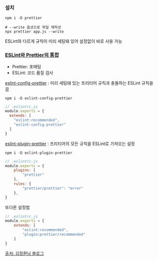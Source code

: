 ### 설치
```shell
npm i -D prettier
```

```shell
# --write 옵션으로 파일 재작성
npx prettier app.js --write
```
ESLint와 다르게 규칙이 미리 세팅돼 있어 설정없이 바로 사용 가능


### [ESLint와 Prettier의 통합](https://prettier.io/docs/en/integrating-with-linters.html)
- Prettier: 포매팅
- ESLint: 코드 품질 검사

[eslint-config-prettier](https://github.com/prettier/eslint-config-prettier) : 미리 세팅돼 있는 프리티어 규칙과 충돌하는 ESLint 규칙을 끔
```shell
npm i -D eslint-config-prettier
```
```javascript
// .eslintrc.js
module.exports = {
  extends: [
    "eslint:recommended",
    "eslint-config-prettier"
  ]
}
```

[eslint-plugin-prettier](https://github.com/prettier/eslint-plugin-prettier) : 프리티어의 모든 규칙을 ESLint로 가져오는 설정
```shell
npm i -D eslint-plugin-prettier
```
```javascript
// .eslintrc.js
module.exports = {
    plugins: [
        "prettier"
    ],
    rules: {
        "prettier/prettier": "error"
    },
}
```

또다른 설정법
```javascript
// .eslintrc.js
module.exports = {
    extends: [
        "eslint:recommended",
        "plugin:prettier/recommended"
    ]
}
```

[출처: 김정환님 블로그](https://jeonghwan-kim.github.io/series/2019/12/30/frontend-dev-env-lint.html#24-%EC%9E%90%EB%8F%99%EC%9C%BC%EB%A1%9C-%EC%88%98%EC%A0%95%ED%95%A0-%EC%88%98-%EC%9E%88%EB%8A%94-%EA%B7%9C%EC%B9%99)
